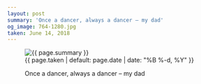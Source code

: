 ```yaml
---
layout: post
summary: 'Once a dancer, always a dancer – my dad'
og_image: 764-1280.jpg
taken: June 14, 2018
---
```


<figure class="post">
 <img alt="{{ page.summary }}" sizes="(min-width: 700px) 50vw, calc(100vw - 2rem)" src="{{ site.assets_url }}/764-640.jpg" srcset="{{ site.assets_url }}/764-320.jpg 320w, {{ site.assets_url }}/764-640.jpg 640w, {{ site.assets_url }}/764-960.jpg 960w, {{ site.assets_url }}/764-1280.jpg 1280w"/>
 <figcaption>
  <time>
   {{ page.taken | default: page.date | date: "%B %-d, %Y" }}
  </time>
  <p>
   Once a dancer, always a dancer – my dad
  </p>
 </figcaption>
</figure>
